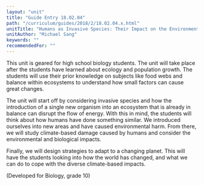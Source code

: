 ```yaml
---
layout: "unit"
title: "Guide Entry 18.02.04"
path: "/curriculum/guides/2018/2/18.02.04.x.html"
unitTitle: "Humans as Invasive Species: Their Impact on the Environment and Adaptations to Live with the Changes to our Climate"
unitAuthor: "Michael Sang"
keywords: ""
recommendedFor: ""
---
```

<main>
<p>
This unit is geared for high school biology students. The unit will take place after the students have learned about ecology and population growth. The students will use their prior knowledge on subjects like food webs and balance within ecosystems to understand how small factors can cause great changes.
</p>
<p>
The unit will start off by considering invasive species and how the introduction of a single new organism into an ecosystem that is already in balance can disrupt the flow of energy. With this in mind, the students will think about how humans have done something similar. We introduced ourselves into new areas and have caused environmental harm. From there, we will study climate-based damage caused by humans and consider the environmental and biological impacts.
</p>
<p>
Finally, we will design strategies to adapt to a changing planet. This will have the students looking into how the world has changed, and what we can do to cope with the diverse climate-based impacts.
</p>
<p>
(Developed for Biology, grade 10)
</p>
</main>